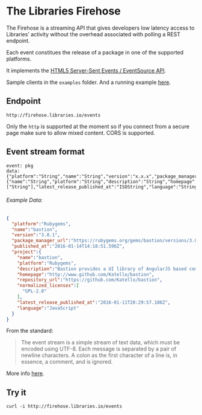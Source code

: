 # The Libraries Firehose 

The Firehose is a streaming API that gives developers low latency access to Libraries’ activity without the overhead associated with polling a REST endpoint.

Each event constitues the release of a package in one of the supported platforms.

It implements the [HTML5 Server-Sent Events / EventSource API](https://developer.mozilla.org/en-US/docs/Web/API/EventSource).

Sample clients in the `examples` folder. And a running example [here](http://librariesio.github.io/firehose-stream/).

## Endpoint

`http://firehose.libraries.io/events`

Only the `http` is supported at the moment so if you connect from a secure page make sure to allow mixed content. CORS is supported.

## Event stream format

```
event: pkg
data: {"platform":"String","name":"String","version":"x.x.x","package_manager_url":"URLString","published_at":"ISString","project":{"name":"String","platform":"String","description":"String","homepage":"URLString","repository_url":"URLString","normalized_licenses":["String"],"latest_release_published_at":"ISOString","language":"String"}}
```

###### Example Data:

```json
{
  "platform":"Rubygems",
  "name":"bastion",
  "version":"3.0.1",
  "package_manager_url":"https://rubygems.org/gems/bastion/versions/3.0.1",
  "published_at":"2016-01-14T14:18:51.596Z",
  "project":{
    "name":"bastion",
    "platform":"Rubygems",
    "description":"Bastion provides a UI library of AngularJS based components designed to integrate and work with Foreman.",
    "homepage":"http://www.github.com/Katello/bastion",
    "repository_url":"https://github.com/Katello/bastion",
    "normalized_licenses":[
      "GPL-2.0"
    ],
    "latest_release_published_at":"2016-01-11T20:29:57.186Z",
    "language":"JavaScript"
  }
}
```

From the standard:

> The event stream is a simple stream of text data, which must be encoded using UTF-8. Each message is separated by a pair of newline characters. A colon as the first character of a line is, in essence, a comment, and is ignored.

More info [here](https://developer.mozilla.org/en-US/docs/Server-sent_events/Using_server-sent_events#Event_stream_format).

## Try it

```
curl -i http://firehose.libraries.io/events
```

